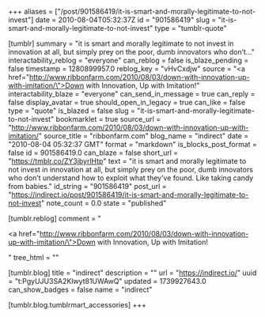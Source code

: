 +++
aliases = ["/post/901586419/it-is-smart-and-morally-legitimate-to-not-invest"]
date = 2010-08-04T05:32:37Z
id = "901586419"
slug = "it-is-smart-and-morally-legitimate-to-not-invest"
type = "tumblr-quote"

[tumblr]
summary = "it is smart and morally legitimate to not invest in innovation at all, but simply prey on the poor, dumb innovators who don’t..."
interactability_reblog = "everyone"
can_reblog = false
is_blaze_pending = false
timestamp = 1280899957.0
reblog_key = "vHvCxdjw"
source = "<a href=\"http://www.ribbonfarm.com/2010/08/03/down-with-innovation-up-with-imitation/\">Down with Innovation, Up with Imitation!</a>"
interactability_blaze = "everyone"
can_send_in_message = true
can_reply = false
display_avatar = true
should_open_in_legacy = true
can_like = false
type = "quote"
is_blazed = false
slug = "it-is-smart-and-morally-legitimate-to-not-invest"
bookmarklet = true
source_url = "http://www.ribbonfarm.com/2010/08/03/down-with-innovation-up-with-imitation/"
source_title = "ribbonfarm.com"
blog_name = "indirect"
date = "2010-08-04 05:32:37 GMT"
format = "markdown"
is_blocks_post_format = false
id = 901586419.0
can_blaze = false
short_url = "https://tmblr.co/ZY3jbyrlHtp"
text = "it is smart and morally legitimate to not invest in innovation at all, but simply prey on the poor, dumb innovators who don’t understand how to exploit what they’ve found. Like taking candy from babies."
id_string = "901586419"
post_url = "https://indirect.io/post/901586419/it-is-smart-and-morally-legitimate-to-not-invest"
note_count = 0.0
state = "published"

[tumblr.reblog]
comment = "<p><a href=\"http://www.ribbonfarm.com/2010/08/03/down-with-innovation-up-with-imitation/\">Down with Innovation, Up with Imitation!</a></p>"
tree_html = ""

[tumblr.blog]
title = "indirect"
description = ""
url = "https://indirect.io/"
uuid = "t:PgyUJU3SA2Klwyt81UWAwQ"
updated = 1739927643.0
can_show_badges = false
name = "indirect"

[tumblr.blog.tumblrmart_accessories]
+++
